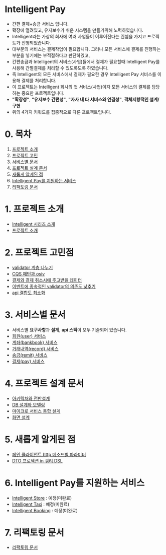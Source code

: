 # Intelligent Pay
* 간편 결제+송금 서비스 입니다.
* 확장에 열려있고, 유지보수가 쉬운 시스템을 만들기위해 노력하였습니다.
* Intelligent라는 가상의 회사에 여러 사업들이 이루어진다는 컨셉을 가지고 프로젝트가 진행되었습니다.
* 대부분의 서비스는 결제작업이 필요합니다. 그러나 모든 서비스에 결제를 진행하는 부분을 넣기에는 부적절하다고 판단하였고,
* 간편송금과 Intelligent의 서비스(사업)들에서 결제가 필요할때 Intelligent Pay를 사용해 간펼결제를 처리할 수 있도록도록 하였습니다.
* 즉 Intelligent의 모든 서비스에서 결제가 필요한 경우 Intelligent Pay 서비스를 이용해 결제를 처리합니다.
* 이 프로젝트는 Intelligent 회사의 첫 서비스(사업)이자 모든 서비스의 결제를 담당하는 중요한 프로젝트입니다.
* **"확장성"**, **"유지보수 간편성"**, **"자사 내 타 서비스와 연결성"**, **객체지향적인 설계/구현**
* 위의 4가지 키워드를 집중적으로 다룬 프로젝트입니다.

# 0. 목차
1. [프로젝트 소개](#1-프로젝트-소개)
2. [프로젝트 고민](#2-프로젝트-고민)
3. [서비스별 문서](#3-서비스별-문서)
4. [프로젝트 설계 문서](#4-프로젝트-설계-문서)
5. [새롭게 알게된 점](#5-새롭게-알게된-점)
6. [Intelligent Pay를 지원하는 서비스](#6-intelligent-pay를-지원하는-서비스)
7. [리팩토링 문서](#7-리팩토링-문서)

# 1. 프로젝트 소개
* [Intelligent 시리즈 소개](https://github.com/liveforone/intelligent_pay/blob/master/Documents/INTELLIGENT_COMPANY.md)
* [프로젝트 소개](https://github.com/liveforone/intelligent_pay/blob/master/Documents/INTRODUCTION.md)

# 2. 프로젝트 고민점
* [validator 계층 나누기](https://github.com/liveforone/intelligent_pay/blob/master/Documents/VALIDATOR_LAYER.md)
* [CQS 패턴과 osiv](https://github.com/liveforone/intelligent_pay/blob/master/Documents/CQS_PATTERN.md)
* [결제와 결제 취소시에 주고받을 데이터](https://github.com/liveforone/intelligent_pay/blob/master/Documents/CANCEL_PROBLEM.md)
* [이벤트에 종속적인 validator의 의존도 낮추기](https://github.com/liveforone/intelligent_pay/blob/master/Documents/VALIDATOR_DEPENDENCY.md)
* [api 결합도 최소화](https://github.com/liveforone/intelligent_pay/blob/master/Documents/API_COUPLING.md)

# 3. 서비스별 문서
* 서비스별 **요구사항**과 **설계**, **api 스펙**이 모두 기술되어 있습니다.
* [회원(user) 서비스](https://github.com/liveforone/intelligent_pay/blob/master/Documents/README_USER.md)
* [계좌(bankbook) 서비스](https://github.com/liveforone/intelligent_pay/blob/master/Documents/README_BANKBOOK.md)
* [거래내역(record) 서비스](https://github.com/liveforone/intelligent_pay/blob/master/Documents/README_RECORD.md)
* [송금(remit) 서비스](https://github.com/liveforone/intelligent_pay/blob/master/Documents/README_REMIT.md)
* [결제(pay) 서비스](https://github.com/liveforone/intelligent_pay/blob/master/Documents/README_PAY.md)

# 4. 프로젝트 설계 문서
* [아키텍처와 전반설계](https://github.com/liveforone/intelligent_pay/blob/master/Documents/DESIGN.md)
* [DB 설계와 모델링](https://github.com/liveforone/intelligent_pay/blob/master/Documents/DATABASE_DESIGN.md)
* [마이크로 서비스 통합 설계](https://github.com/liveforone/intelligent_pay/blob/master/Documents/MICROSERVICE_DESIGN.md)
* [화면 설계](https://github.com/liveforone/intelligent_pay/blob/master/Documents/INTERFACE_DESIGN.md)

# 5. 새롭게 알게된 점
* [페인 클라이언트 http 메소드별 파라미터](https://github.com/liveforone/intelligent_pay/blob/master/Documents/FEIGN_HTTPMETHOD.md)
* [DTO 프로젝션 in 쿼리 DSL](https://github.com/liveforone/intelligent_pay/blob/master/Documents/DSL_DTO_PROJECTION.md)

# 6. Intelligent Pay를 지원하는 서비스
* [Intelligent Store](https://github.com/liveforone/intelligent_store) : 예정(미완료)
* [Intelligent Taxi]() : 예정(미완료)
* [Intelligent Booking]() : 예정(미완료)

# 7. 리팩토링 문서
* [리팩토링 문서](https://github.com/liveforone/intelligent_pay/blob/master/Documents/REFACTORING.md)